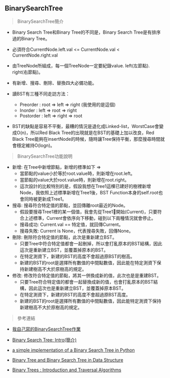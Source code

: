 ## BinarySearchTree
> BinarySearchTree簡介

+ Binary Search Tree和Binary Tree的不同是，Binary Search Tree是有排序過的Binary Tree。

+ 必須符合CurrentNode.left.val <= CurrentNode.val < CurrentNode.right.val
+ 由TreeNode所組成，每一個TreeNode一定要紀錄value. left(左節點). right(右節點)。
+ 有新增、搜尋、刪除、替換四大必備功能。
+ 讀BST有三種不同走訪方法：
    + Preorder : root => left => right (我使用的是這個)
    + Inorder : left => root => right
    + Postorder : left => right => root
+ BST的缺點是容易不平衡，最糟的情況是退化成Linked-list，WorstCase會變成O(n)，所以Red Black Tree的出現就是在BST的基礎上加以改良，Red Black Tree能夠在insertNode的時候，隨時讓Tree保持平衡，那麼搜尋時間就會穩定維持O(logn)。

> BinarySearchTree功能說明
+ 新增: 在Tree中新增節點，新增的標準如下 =>
    + 當節點的value小於等於root.value時，則新增在root.left。
    + 當節點的value大於root.value時，則新增在root.right。
    + 這次設計的比較特別的是，假設我想在Tree1這棵已建好的樹裡新增Node，我依照上述標準新增在Tree1後，BST Function本身的self.root也會同時被更新成Tree1。
+ 搜尋: 搜尋符合特定值的節點，並回傳離root最近的Node。
    + 假設要搜尋Tree1裡的某一個值，我會先從Tree1開始(Current)，只要符合上述標準，Current會依序向下移動，碰到以下兩種情況就會停止。
    + 搜尋成功: Current.val == 特定值，就回傳Current。
    + 搜尋失敗: Current is None，代表搜尋失敗，回傳None。
+ 刪除: 刪除符合特定值的節點，此次是重新建立BST。
    + 只要Tree中符合特定值都會一起刪掉，所以會打亂原本的BST結構，因此這次是重新建立BST，並覆蓋掉原本的BST。
    + 在特定測資下，新建的BST的高度不會超過原BST的樹高。
    + 新建的BST的root是選擇所有數值的中間點數值，因此能在特定測資下保持新建樹高不大於原樹高的規定。
+ 修改: 修改符合特定值的節點，將其一併換成新的值，此次也是是重建BST。
    + 只要Tree符合特定值的都會一起替換成新的值，也會打亂原本的BST結構，因此這次也是重新建立BST，並覆蓋掉原本BST。
    + 在特定測資下，新建的BST的高度不會超過原BST高度。
    + 新建的BST的root是選擇所有數值的中間點數值，因此能特定測資下保持新建樹高不大於原樹高的規定。

> 參考連結
+ [我自己寫的BinarySearchTree作業](HW3/BinarySearchTree.ipynb)

+ [Binary Search Tree: Intro(簡介)](http://alrightchiu.github.io/SecondRound/binary-search-tree-introjian-jie.html)
  
+ [a simple implementation of a Binary Search Tree in Python](https://gist.github.com/jakemmarsh/8273963)

+ [Binary Tree and Binary Search Tree in Data Structure](https://www.youtube.com/watch?time_continue=1&v=7vw2iIdqHlM&feature=emb_logo)

+ [Binary Trees : Introduction and Traversal Algorithms](https://www.youtube.com/watch?v=6oL-0TdVy28)

